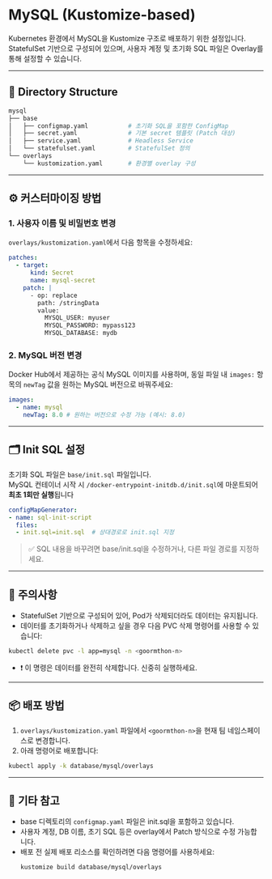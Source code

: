 # MySQL (Kustomize-based)

Kubernetes 환경에서 MySQL을 Kustomize 구조로 배포하기 위한 설정입니다.  
StatefulSet 기반으로 구성되어 있으며, 사용자 계정 및 초기화 SQL 파일은 Overlay를 통해 설정할 수 있습니다.

---

## 📁 Directory Structure
```sh
mysql
├── base
│   ├── configmap.yaml           # 초기화 SQL을 포함한 ConfigMap
│   ├── secret.yaml              # 기본 secret 템플릿 (Patch 대상)
│   ├── service.yaml             # Headless Service
│   └── statefulset.yaml         # StatefulSet 정의
└── overlays
    └── kustomization.yaml       # 환경별 overlay 구성
```
---
## ⚙️ 커스터마이징 방법
### 1. 사용자 이름 및 비밀번호 변경
`overlays/kustomization.yaml`에서 다음 항목을 수정하세요:
```yaml
patches:
  - target:
      kind: Secret
      name: mysql-secret
    patch: |
      - op: replace
        path: /stringData
        value:
          MYSQL_USER: myuser
          MYSQL_PASSWORD: mypass123
          MYSQL_DATABASE: mydb
```
### 2. MySQL 버전 변경
Docker Hub에서 제공하는 공식 MySQL 이미지를 사용하며, 동일 파일 내 `images:` 항목의 `newTag` 값을 원하는 MySQL 버전으로 바꿔주세요:
```yaml
images:
  - name: mysql
    newTag: 8.0 # 원하는 버전으로 수정 가능 (예시: 8.0)
```
---
## 🗂️ Init SQL 설정
초기화 SQL 파일은 `base/init.sql` 파일입니다.  
MySQL 컨테이너 시작 시 `/docker-entrypoint-initdb.d/init.sql`에 마운트되어 **최초 1회만 실행**됩니다
```yaml
configMapGenerator:
- name: sql-init-script
  files:
  - init.sql=init.sql  # 상대경로로 init.sql 지정
```
> ✅ SQL 내용을 바꾸려면 base/init.sql을 수정하거나, 다른 파일 경로를 지정하세요.
---

## 📝 주의사항
- StatefulSet 기반으로 구성되어 있어, Pod가 삭제되더라도 데이터는 유지됩니다.
- 데이터를 초기화하거나 삭제하고 싶을 경우 다음 PVC 삭제 명령어를 사용할 수 있습니다:
```sh
kubectl delete pvc -l app=mysql -n <goormthon-n>
```
- ❗ 이 명령은 데이터를 완전히 삭제합니다. 신중히 실행하세요.
---
## 📦 배포 방법
1. `overlays/kustomization.yaml` 파일에서 `<goormthon-n>`을 현재 팀 네임스페이스로 변경합니다.
2. 아래 명령어로 배포합니다:
```sh
kubectl apply -k database/mysql/overlays
```
---
## 📌 기타 참고
- base 디렉토리의 `configmap.yaml` 파일은 init.sql을 포함하고 있습니다.
- 사용자 계정, DB 이름, 초기 SQL 등은 overlay에서 Patch 방식으로 수정 가능합니다.
- 배포 전 실제 배포 리소스를 확인하려면 다음 명령어를 사용하세요:
    ```sh
    kustomize build database/mysql/overlays
    ``` 
